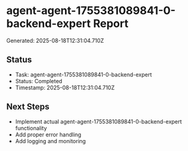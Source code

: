 # agent-agent-1755381089841-0-backend-expert Report

Generated: 2025-08-18T12:31:04.710Z

## Status
- Task: agent-agent-1755381089841-0-backend-expert
- Status: Completed
- Timestamp: 2025-08-18T12:31:04.710Z

## Next Steps
- Implement actual agent-agent-1755381089841-0-backend-expert functionality
- Add proper error handling
- Add logging and monitoring
